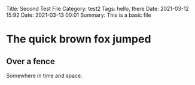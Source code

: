 Title: Second Test File
Category: test2
Tags: hello, there
Date: 2021-03-12 15:92
Date: 2021-03-13 00:01
Summary: This is a basic file

The quick brown fox jumped
==========================

Over a fence
------------

Somewhere in time and space.

